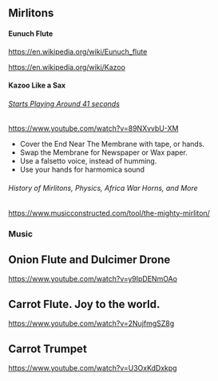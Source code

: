 ## Mirlitons

#### Eunuch Flute

https://en.wikipedia.org/wiki/Eunuch_flute

https://en.wikipedia.org/wiki/Kazoo

#### Kazoo Like a Sax

###### [Starts Playing Around 41 seconds](https://www.youtube.com/watch?v=89NXvvbU-XM)

https://www.youtube.com/watch?v=89NXvvbU-XM

- Cover the End Near The Membrane with tape, or hands. 
- Swap the Membrane for Newspaper or Wax paper. 
- Use a falsetto voice, instead of humming.
- Use your hands for harmomica sound

###### History of Mirlitons, Physics, Africa War Horns, and More

https://www.musicconstructed.com/tool/the-mighty-mirliton/

### Music

## Onion Flute and Dulcimer Drone

https://www.youtube.com/watch?v=y9IpDENmOAo

## Carrot Flute. Joy to the world.

https://www.youtube.com/watch?v=2NujfmgSZ8g

## Carrot Trumpet

https://www.youtube.com/watch?v=U3OxKdDxkpg



